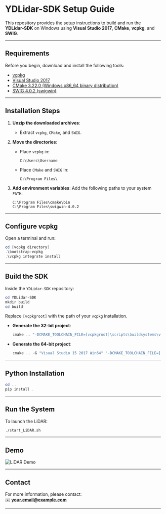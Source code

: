 # YDLidar-SDK Setup Guide

This repository provides the setup instructions to build and run the **YDLidar-SDK** on Windows using **Visual Studio 2017**, **CMake**, **vcpkg**, and **SWIG**.

---

## Requirements

Before you begin, download and install the following tools:

* [vcpkg](https://github.com/Microsoft/vcpkg)
* [Visual Studio 2017](https://visualstudio.microsoft.com/it/vs/older-downloads/)
* [CMake 3.22.0 (Windows x86_64 binary distribution)](https://cmake.org/download/)
* [SWIG 4.0.2 (swigwin)](http://www.swig.org/download.html)

---

## Installation Steps

1. **Unzip the downloaded archives**:

   * Extract `vcpkg`, `CMake`, and `SWIG`.

2. **Move the directories**:

   * Place `vcpkg` in:

     ```
     C:\Users\Username
     ```
   * Place `CMake` and `SWIG` in:

     ```
     C:\Program Files\
     ```

3. **Add environment variables**:
   Add the following paths to your system `PATH`:

   ```
   C:\Program Files\cmake\bin
   C:\Program Files\swigwin-4.0.2
   ```

---

## Configure vcpkg

Open a terminal and run:

```powershell
cd [vcpkg directory]
.\bootstrap-vcpkg
.\vcpkg integrate install
```

---

## Build the SDK

Inside the `YDLidar-SDK` repository:

```powershell
cd YDLidar-SDK
mkdir build
cd build
```

Replace `[vcpkgroot]` with the path of your `vcpkg` installation.

* **Generate the 32-bit project**:

  ```powershell
  cmake .. "-DCMAKE_TOOLCHAIN_FILE=[vcpkgroot]\scripts\buildsystems\vcpkg.cmake"
  ```

* **Generate the 64-bit project**:

  ```powershell
  cmake .. -G "Visual Studio 15 2017 Win64" "-DCMAKE_TOOLCHAIN_FILE=[vcpkgroot]\scripts\buildsystems\vcpkg.cmake"
  ```

---

## Python Installation

```powershell
cd ..
pip install .
```

---

## Run the System

To launch the LiDAR:

```bash
./start_LiDAR.sh
```

---

## Demo

![LiDAR Demo](./docs/lidar_demo.gif)

---

## Contact 

For more information, please contact:  
✉️ **[your.email@example.com](mailto:your.email@example.com)**

---
